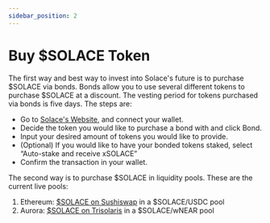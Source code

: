 ```yaml
---
sidebar_position: 2
---
```


# Buy $SOLACE Token

The first way and best way to invest into Solace's future is to purchase $SOLACE via bonds. Bonds allow you to use several different tokens to purchase $SOLACE at a discount. The vesting period for tokens purchased via bonds is five days. The steps are:
- Go to [<u>Solace's Website</u>](https://solace.fi/bond), and connect your wallet.
- Decide the token you would like to purchase a bond with and click Bond.
- Input your desired amount of tokens you would like to provide.
- (Optional) If you would like to have your bonded tokens staked, select “Auto-stake and receive xSOLACE”
- Confirm the transaction in your wallet.

The second way is to purchase $SOLACE in liquidity pools. These are the current live pools:

1. Ethereum: [<u>$SOLACE on Sushiswap</u>](https://app.sushi.com/swap?inputCurrency=0xA0b86991c6218b36c1d19D4a2e9Eb0cE3606eB48&outputCurrency=0x501acE9c35E60f03A2af4d484f49F9B1EFde9f40 ) in a $SOLACE/USDC pool
2. Aurora: [<u>$SOLACE on Trisolaris</u>](https://www.trisolaris.io/#/swap?inputCurrency=0xC42C30aC6Cc15faC9bD938618BcaA1a1FaE8501d&outputCurrency=0x501acE9c35E60f03A2af4d484f49F9B1EFde9f40) in a $SOLACE/wNEAR pool